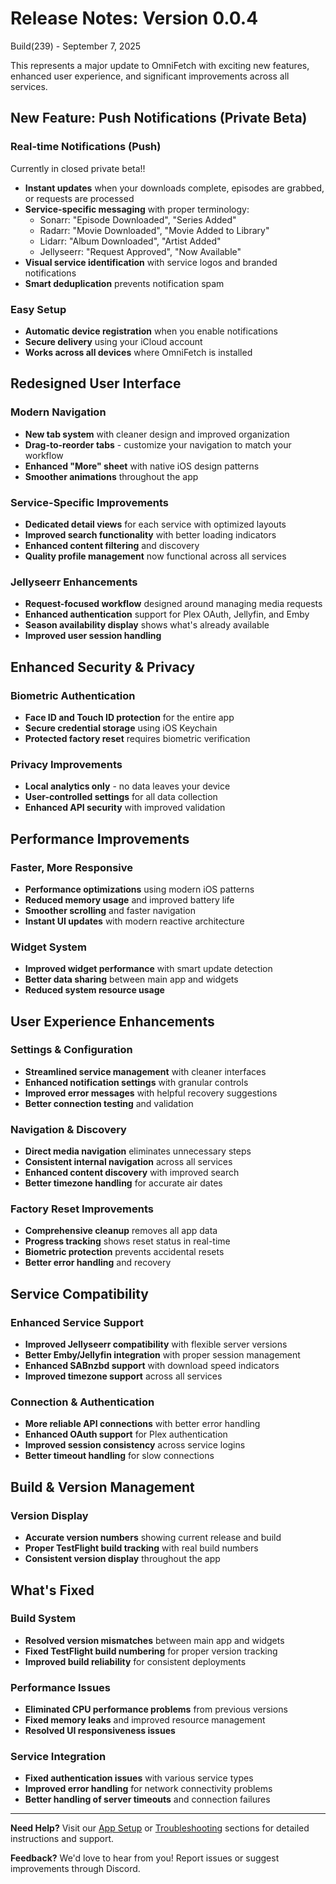# Release Notes: Version 0.0.4

Build(239) - September 7, 2025

This represents a major update to OmniFetch with exciting new features, enhanced user experience, and significant improvements across all services.

## New Feature: Push Notifications (Private Beta)

### Real-time Notifications (Push)

Currently in closed private beta!!

- **Instant updates** when your downloads complete, episodes are grabbed, or requests are processed
- **Service-specific messaging** with proper terminology:
  - Sonarr: "Episode Downloaded", "Series Added"
  - Radarr: "Movie Downloaded", "Movie Added to Library"
  - Lidarr: "Album Downloaded", "Artist Added"
  - Jellyseerr: "Request Approved", "Now Available"
- **Visual service identification** with service logos and branded notifications
- **Smart deduplication** prevents notification spam

### Easy Setup

- **Automatic device registration** when you enable notifications
- **Secure delivery** using your iCloud account
- **Works across all devices** where OmniFetch is installed

## Redesigned User Interface

### Modern Navigation

- **New tab system** with cleaner design and improved organization
- **Drag-to-reorder tabs** - customize your navigation to match your workflow
- **Enhanced "More" sheet** with native iOS design patterns
- **Smoother animations** throughout the app

### Service-Specific Improvements

- **Dedicated detail views** for each service with optimized layouts
- **Improved search functionality** with better loading indicators
- **Enhanced content filtering** and discovery
- **Quality profile management** now functional across all services

### Jellyseerr Enhancements

- **Request-focused workflow** designed around managing media requests
- **Enhanced authentication** support for Plex OAuth, Jellyfin, and Emby
- **Season availability display** shows what's already available
- **Improved user session handling**

## Enhanced Security & Privacy

### Biometric Authentication

- **Face ID and Touch ID protection** for the entire app
- **Secure credential storage** using iOS Keychain
- **Protected factory reset** requires biometric verification

### Privacy Improvements

- **Local analytics only** - no data leaves your device
- **User-controlled settings** for all data collection
- **Enhanced API security** with improved validation

## Performance Improvements

### Faster, More Responsive

- **Performance optimizations** using modern iOS patterns
- **Reduced memory usage** and improved battery life
- **Smoother scrolling** and faster navigation
- **Instant UI updates** with modern reactive architecture

### Widget System

- **Improved widget performance** with smart update detection
- **Better data sharing** between main app and widgets
- **Reduced system resource usage**

## User Experience Enhancements

### Settings & Configuration

- **Streamlined service management** with cleaner interfaces
- **Enhanced notification settings** with granular controls
- **Improved error messages** with helpful recovery suggestions
- **Better connection testing** and validation

### Navigation & Discovery

- **Direct media navigation** eliminates unnecessary steps
- **Consistent internal navigation** across all services
- **Enhanced content discovery** with improved search
- **Better timezone handling** for accurate air dates

### Factory Reset Improvements

- **Comprehensive cleanup** removes all app data
- **Progress tracking** shows reset status in real-time
- **Biometric protection** prevents accidental resets
- **Better error handling** and recovery

## Service Compatibility

### Enhanced Service Support

- **Improved Jellyseerr compatibility** with flexible server versions
- **Better Emby/Jellyfin integration** with proper session management
- **Enhanced SABnzbd support** with download speed indicators
- **Improved timezone support** across all services

### Connection & Authentication

- **More reliable API connections** with better error handling
- **Enhanced OAuth support** for Plex authentication
- **Improved session consistency** across service logins
- **Better timeout handling** for slow connections

## Build & Version Management

### Version Display

- **Accurate version numbers** showing current release and build
- **Proper TestFlight build tracking** with real build numbers
- **Consistent version display** throughout the app

## What's Fixed

### Build System

- **Resolved version mismatches** between main app and widgets
- **Fixed TestFlight build numbering** for proper version tracking
- **Improved build reliability** for consistent deployments

### Performance Issues

- **Eliminated CPU performance problems** from previous versions
- **Fixed memory leaks** and improved resource management
- **Resolved UI responsiveness issues**

### Service Integration

- **Fixed authentication issues** with various service types
- **Improved error handling** for network connectivity problems
- **Better handling of server timeouts** and connection failures

---

**Need Help?** Visit our [App Setup](../app/settings/initial-setup.md) or [Troubleshooting](../troubleshooting/common-issues.md) sections for detailed instructions and support.

**Feedback?** We'd love to hear from you! Report issues or suggest improvements through Discord.

